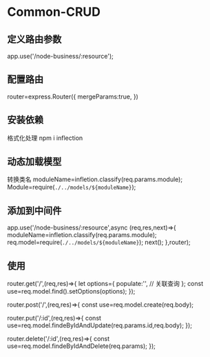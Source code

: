 # Common-CRUD

## 定义路由参数

app.use('/node-business/:resource');

## 配置路由

router=express.Router({
mergeParams:true,
})

## 安装依赖

格式化处理
npm i inflection

## 动态加载模型

转换类名
moduleName=infletion.classify(req.params.module);
Module=require(`./../models/${moduleName}`);

## 添加到中间件

app.use('/node-business/:resource',async (req,res,next)=>{
moduleName=infletion.classify(req.params.module);
req.model=require(`./../models/${moduleName}`);
next();
},router);

## 使用

router.get('/',(req,res)=>{
let options={
populate:'', // 关联查询
};
const use=req.model.find().setOptions(options);
});

router.post('/',(req,res)=>{
const use=req.model.create(req.body);

router.put('/:id',(req,res)=>{
const use=req.model.findeByIdAndUpdate(req.params.id,req.body);
});

router.delete('/:id',(req,res)=>{
const use=req.model.findeByIdAndDelete(req.params);
});
